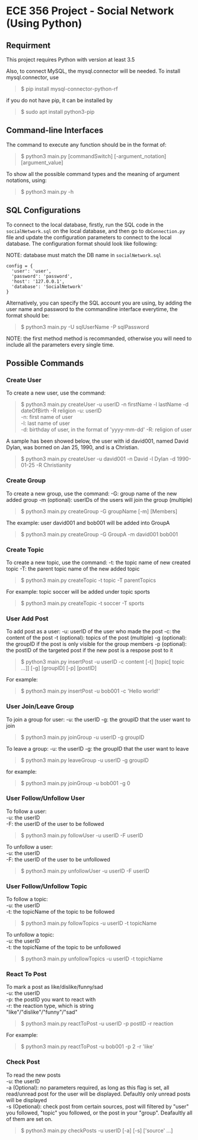 # ECE 356 Project - Social Network (Using Python)

## Requirment

This project requires Python with version at least 3.5

Also, to connect MySQL, the mysql.connector will be needed.
To install mysql.connector, use

> $ pip install mysql-connector-python-rf

if you do not have pip, it can be installed by

> $ sudo apt install python3-pip

## Command-line Interfaces

The command to execute any function should be in the format of:

> $ python3 main.py [commandSwitch] [-argument_notation] [argument_value]

To show all the possible command types and the meaning of argument notations, using:

> $ python3 main.py -h

## SQL Configurations 

To connect to the local database, firstly, run the SQL code in the ``socialNetwork.sql`` on the local database, and then go to ``dbConnection.py`` file and update the configuration parameters to connect to the local database. The configuration format should look like following:

NOTE: database must match the DB name in ``socialNetwork.sql``

```
config = { 
  'user': 'user',
  'password': 'password',
  'host': '127.0.0.1',
  'database': 'SocialNetwork'
}
```

Alternatively, you can specify the SQL account you are using, by adding the user name and password to the commandline interface everytime, the format should be:

> $ python3 main.py -U sqlUserName -P sqlPassword

NOTE: the first method method is recommanded, otherwise you will need to include all the parameters every single time.

## Possible Commands

### Create User

To create a new user, use the command: 

> $ python3 main.py createUser -u userID -n firstName -l lastName -d dateOfBirth -R religion
-u: userID   
-n: first name of user  
-l: last name of user   
-d: birthday of user, in the format of 'yyyy-mm-dd'
-R: religion of user  

A sample has been showed below, the user with id david001, named David Dylan, was borned on Jan 25, 1990, and is a Christian.

> $ python3 main.py createUser -u david001 -n David -l Dylan -d 1990-01-25 -R Christianity

### Create Group

To create a new group, use the command:
-G: group name of the new added group
-m (optional): userIDs of the users will join the group (multiple)

> $ python3 main.py createGroup -G groupName [-m] [Members]

The example: user david001 and bob001 will be added into GroupA

> $ python3 main.py createGroup -G GroupA -m david001 bob001

### Create Topic

To create a new topic, use the command:
-t: the topic name of new created topic
-T: the parent topic name of the new added topic

> $ python3 main.py createTopic -t topic -T parentTopics

For example: topic soccer will be added under topic sports

> $ python3 main.py createTopic -t soccer -T sports

### User Add Post 

To add post as a user:
-u: userID of the user who made the post
-c: the content of the post
-t (optional): topics of the post (multiple)
-g (optional): the groupID if the post is only visible for the group members
-p (optional): the postID of the targeted post if the new post is a respose post to it

> $ python3 main.py insertPost -u userID -c content [-t] [topic[ topic ...]] [-g] [groupID] [-p] [postID]

For example:

> $ python3 main.py insertPost -u bob001 -c 'Hello world!' 

### User Join/Leave Group

To join a group for user:
-u: the userID
-g: the groupID that the user want to join

> $ python3 main.py joinGroup -u userID -g groupID

To leave a group:
-u: the userID
-g: the groupID that the user want to leave

> $ python3 main.py leaveGroup -u userID -g groupID

for example: 

> $ python3 main.py joinGroup -u bob001 -g 0

### User Follow/Unfollow User

To follow a user:  
-u: the userID  
-F: the userID of the user to be followed  

> $ python3 main.py followUser -u userID -F userID

To unfollow a user:   
-u: the userID  
-F: the userID of the user to be unfollowed  

> $ python3 main.py unfollowUser -u userID -F userID

### User Follow/Unfollow Topic

To follow a topic:  
-u: the userID  
-t: the topicName of the topic to be followed  

> $ python3 main.py followTopics -u userID -t topicName

To unfollow a topic:   
-u: the userID  
-t: the topicName of the topic to be unfollowed  

> $ python3 main.py unfollowTopics -u userID -t topicName


### React To Post

To mark a post as like/dislike/funny/sad  
-u: the userID  
-p: the postID you want to react with  
-r: the reaction type, which is string  
    "like"/"dislike"/"funny"/"sad"

> $ python3 main.py reactToPost -u userID -p postID -r reaction 

For example:

> $ python3 main.py reactToPost -u bob001 -p 2 -r 'like' 


### Check Post

To read the new posts  
-u: the userID  
-a (Optional): no parameters required, as long as this flag is set, all read/unread post for the user will be displayed. Defaultly only unread posts will be displayed  
-s (Opetional): check post from certain sources, post will filtered by "user" you followed, "topic" you followed, or the post in your "group". Deafaultly all of them are set on.  

> $ python3 main.py checkPosts -u userID [-a] [-s] ['source' ...] 

